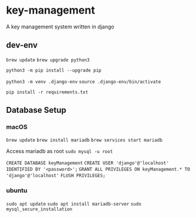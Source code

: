 # key-management
A key management system written in django

## dev-env
`brew update`
`brew upgrade python3`

`python3 -m pip install --upgrade pip`

`python3 -m venv .django-env`
`source .django-env/bin/activate`

`pip install -r requirements.txt`

## Database Setup
### macOS
`brew update`
`brew install mariadb`
`brew services start mariadb`

Access mariadb as root
`sudo mysql -u root`

`CREATE DATABASE keyManagement`
`CREATE USER 'django'@'localhost' IDENTIFIED BY '<password>';`
`GRANT ALL PRIVILEGES ON keyManagement.* TO 'django'@'localhost'`
`FLUSH PRIVILEGES;`

### ubuntu
`sudo apt update`
`sudo apt install mariadb-server`
`sudo mysql_secure_installation`
